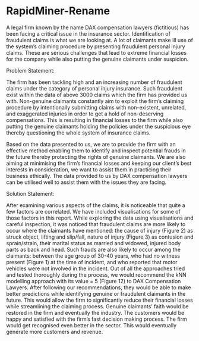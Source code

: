 # RapidMiner-Rename

A legal firm known by the name DAX compensation lawyers (fictitious) has been facing a critical issue in the insurance sector. 
Identification of fraudulent claims is what we are looking at. A lot of claimants make ill use of the system’s claiming 
procedure by presenting fraudulent personal injury claims. These are serious challenges that lead to extreme financial 
losses for the company while also putting the genuine claimants under suspicion.

Problem Statement:

The firm has been tackling high and an increasing number of fraudulent claims under the category of personal injury 
insurance. Such fraudulent exist within the data of above 3000 claims which the firm has provided us with. Non-genuine 
claimants constantly aim to exploit the firm’s claiming procedure by intentionally submitting claims with non-existent, 
unrelated, and exaggerated injuries in order to get a hold of non-deserving compensations. This is resulting in financial 
losses to the firm while also putting the genuine claimants holding the policies under the suspicious eye thereby 
questioning the whole system of insurance claims.  

Based on the data presented to us, we are to provide the firm with an effective method enabling them to identify and 
inspect potential frauds in the future thereby protecting the rights of genuine claimants. We are also aiming at minimising 
the firm’s financial losses and keeping our client’s best interests in consideration, we want to assist them in practicing 
their business ethically. The data provided to us by DAX compensation lawyers can be utilised well to assist them with 
the issues they are facing. 

Solution Statement:

After examining various aspects of the claims, it is noticeable that quite a few factors are correlated. We have included 
visualisations for some of those factors in this report. While exploring the data using visualisations and careful inspection, 
it was noticed that fraudulent claims are more likely to occur where the claimants have mentioned: the cause of injury 
(Figure 2) as struck object, lifting and slip/fall, nature of injury (Figure 3) as contusion and sprain/strain, their marital 
status as married and widowed, injured body parts as back and head. Such frauds are also likely to occur among the 
claimants: between the age group of 30-40 years, who had no witness present (Figure 1) at the time of incident, and 
who reported that motor vehicles were not involved in the incident. 
Out of all the approaches tried and tested thoroughly during the process, we would recommend the kNN modelling 
approach with its value = 5 (Figure 12) to DAX Compensation Lawyers. After following our recommendations, they would 
be able to make better predictions while identifying genuine or fraudulent claimants in the future. This would allow the firm 
to significantly reduce their financial losses while streamlining the claiming process. Genuine claimants’ faith would be 
restored in the firm and eventually the industry. The customers would be happy and satisfied with the firm’s fast decision
making process. The firm would get recognised even better in the sector. This would eventually generate more customers 
and revenue.
